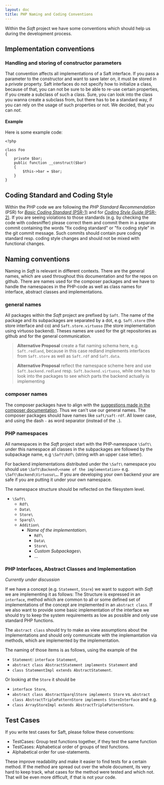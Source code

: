 ```yaml
---
layout: doc
title: PHP Naming and Coding Conventions
---
```


Within the _Saft_ project we have some conventions which should help us during the development process.

## Implementation conventions

### Handling and storing of constructor parameters

That convention affects all implementations of a Saft interface. If you pass a parameter to the constructor and want to save later on, it must be stored in a *private* property. Saft interfaces do not specify how to initialize a class, because of that, you can not be sure to be able to re-use certain properties, if you create a subclass of such a class. Sure, you can look into the class you wanna create a subclass from, but there has to be a standard way, if you can rely on the usage of such properties or not. We decided, that you can *not*.

#### Example

Here is some example code:

    <?php

    class Foo
    {
        private $bar;
        public function __construct($bar)
        {
            $this->bar = $bar;
        }
    }

## Coding Standard and Coding Style

Within the PHP code we are following the _PHP Standard Recommendation_ (PSR) for [_Basic Coding Standard_ (PSR-1)](http://www.php-fig.org/psr/psr-1/) and for [_Coding Style Guide_ (PSR-2)](http://www.php-fig.org/psr/psr-2/).
If you are seeing violations to those standards (e.g. by checking the code with codesniffer) please correct them and commit them in a separate commit containing the words "fix coding standard" or "fix coding style" in the git commit message.
Such commits should contain pure coding standard resp. coding style changes and should not be mixed with functional changes.

## Naming conventions

Naming in _Saft_ is relevant in different contexts. There are the general names, which are used throughout this documentation and for the repos on github. There are names used for the composer packages and we have to handle the namespaces in the PHP-code as well as class names for interface, abstract classes and implementations.

### general names

All packages within the _Saft_ project are prefixed by `Saft`. The name of the package and its subpackages are separated by a dot, e.g. `Saft.store` (the store interface and co) and `Saft.store.virtuoso` (the store implementation using virtuoso backend).
Theses names are used for the git repositories as github and for the general communication.

> **Alternative Proposal** create a flat naming schema here, e.g. `Saft.redland`, because in this case redland implements interfaces from `Saft.store` as well as `Saft.rdf` and `Saft.data`.

> **Alternative Proposal** reflect the namespace scheme here and use `Saft.backend.redland` resp. `Saft.backend.virtuoso`, while one has to look into the packages to see which parts the backend actually is implementing

### composer names

The composer packages have to align with the [suggestions made in the composer documentation](https://getcomposer.org/doc/02-libraries.md#every-project-is-a-package). Thus we can't use our general names. The composer packages should have names like `saft/saft-rdf`. All lower case, and using the dash `-` as word separator (instead of the `.`).

### PHP namespaces

All namespaces in the _Saft_ project start with the PHP-namespace `\Saft\` under this namespace all classes in the subpackages are followed by the subpackage name, e.g `\Saft\Rdf\` (string with an upper case letter).

For backend implementations distributed under the `\Saft\` namespace you should use `\Saft\Backend\<name of the implementation>` e.g. `\Saft\Backend\Virtuoso\…`.
If you are developing your own backend your are safe if you are putting it under your own namespace.

The namespace structure should be reflected on the filesystem level.

* `\Saft\`
    * `Rdf\`
    * `Data\`
    * `Store\`
    * `Sparql\`
    * `Addition\`
        * _Name of the implementation_`\`
            * `Rdf\`
            * `Data\`
            * `Store\`
            * _Custom Subpackages_`\`
            * …

### PHP Interfaces, Abstract Classes and Implementation

_Currently under discussion_

If we have a concept (e.g. `Statement`, `Store`) we want to support with _Saft_ we are implementing it as follows:
The Structure is expressed in an `interface`, method which are common to all or some defined set of implementations of the concept are implemented in an `abstract class`. If we also want to provide some basic implementation of the interface we should try to keep the system requirements as low as possible and only use standard PHP functions.

The `abstract class` should try to make as view assumptions about the implementations and should only communicate with the implemantation via methods, which are implemented by the implementation.

The naming of those items is as follows, using the example of the

- `Statement`: `interface Statement`,
- `abstract class AbstractStatement implements Statement` and
- `class StatementImpl extends AbstractStatement`.

Or looking at the `Store` it should be

- `interface Store`,
- `abstract class AbstractSparqlStore implements Store` vs. `abstract class AbstractTriplePatternStore implements StoreInterface` and e.g.
- `class ArrayStoreImpl extends AbstractTriplePatternStore`.

## Test Cases

If you write test cases for Saft, please follow these conventions:

- TestCases: Group test functions together, if they test the same function
- TestCases: Alphabetical order of groups of test functions.
- Alphabetical order for use-statements.

These improve readability and make it easier to find tests for a certain method. If the method are spread out over the whole document, its very hard to keep track, what cases for the method were tested and which not. That will be even more difficult, if that is not your code.
